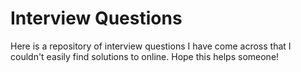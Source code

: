 # Interview Questions

Here is a repository of interview questions I have come across that I couldn't easily find solutions to online. Hope this helps someone!


